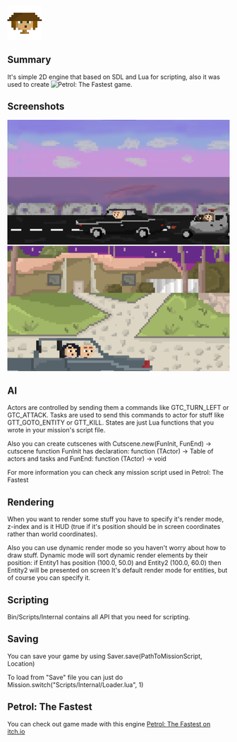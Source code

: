 ![](Project/Images/Header.png)

## Summary
It's simple 2D engine that based on SDL and Lua for scripting,
also it was used to create ![Petrol: The Fastest](https://17seannnn.itch.io/petrol-the-fastest) game.

## Screenshots
![Screenshot](Project/Images/Screenshot1.png)
![Screenshot](Project/Images/Screenshot2.png)

## AI
Actors are controlled by sending them a commands like GTC_TURN_LEFT or GTC_ATTACK.
Tasks are used to send this commands to actor for stuff like GTT_GOTO_ENTITY or GTT_KILL.
States are just Lua functions that you wrote in your mission's script file.

Also you can create cutscenes with Cutscene.new(FunInit, FunEnd) -> cutscene function
FunInit has declaration: function (TActor) -> Table of actors and tasks
and FunEnd: function (TActor) -> void

For more information you can check any mission script used in Petrol: The Fastest

## Rendering
When you want to render some stuff you have to specify it's render mode, z-index and is
it HUD (true if it's position should be in screen coordinates rather than world coordinates).

Also you can use dynamic render mode so you haven't worry about how to draw stuff.
Dynamic mode will sort dynamic render elements by their position:
if Entity1 has position (100.0, 50.0) and Entity2 (100.0, 60.0) then Entity2 will be presented on screen
It's default render mode for entities, but of course you can specify it.

## Scripting
Bin/Scripts/Internal contains all API that you need for scripting.

## Saving
You can save your game by using Saver.save(PathToMissionScript, Location)

To load from "Save" file you can just do Mission.switch("Scripts/Internal/Loader.lua", 1)

## Petrol: The Fastest
You can check out game made with this engine
[Petrol: The Fastest on itch.io](https://17seannnn.itch.io/petrol-the-fastest)
